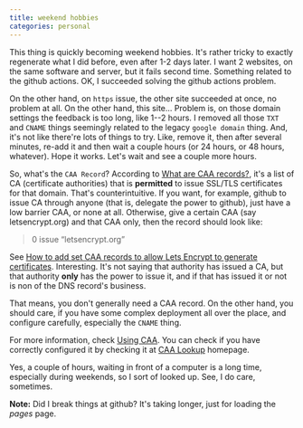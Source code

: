 ```yaml
---
title: weekend hobbies
categories: personal
---
```

This thing is quickly becoming weekend hobbies. It's rather tricky to exactly regenerate what I did before, even after 1-2 days later. I want 2 websites, on the same software and server, but it fails second time. Something related to the github actions. OK, I succeeded solving the github actions problem.

On the other hand, on `https` issue, the other site succeeded at once, no problem at all. On the other hand, this site... Problem is, on those domain settings the feedback is too long, like 1--2 hours. I removed all those `TXT` and `CNAME` things seemingly related to the legacy `google domain` thing. And, it's not like there're lots of things to try. Like, remove it, then after several minutes, re-add it and then wait a couple hours (or 24 hours, or 48 hours, whatever). Hope it works. Let's wait and see a couple more hours.

So, what's the `CAA Record`? According to [What are CAA records?](https://really-simple-ssl.com/definition/what-are-caa-records/), it's a list of CA (certificate authorities) that is **permitted** to issue SSL/TLS certificates for that domain. That's counterintuitive. If you want, for example, github to issue CA through anyone (that is, delegate the power to github), just have a low barrier CAA, or none at all. Otherwise, give a certain CAA (say letsencrypt.org) and that CAA only, then the record should look like:

> 0 issue “letsencrypt.org”

See [How to add set CAA records to allow Lets Encrypt to generate certificates](https://really-simple-ssl.com/instructions/edit-dns-caa-records-to-allow-lets-encrypt-ssl-certificates/). Interesting. It's not saying that authority has issued a CA, but that authority **only** has the power to issue it, and if that has issued it or not is non of the DNS record's business.

That means, you don't generally need a CAA record. On the other hand, you should care, if you have some complex deployment all over the place, and configure carefully, especially the `CNAME` thing. 

For more information, check [Using CAA](https://letsencrypt.org/docs/caa/).
You can check if you have correctly configured it by checking it at [CAA Lookup](https://www.nslookup.io/caa-lookup/) homepage.

Yes, a couple of hours, waiting in front of a computer is a long time, especially during weekends, so I sort of looked up. See, I do care, sometimes.

**Note:** Did I break things at github? It's taking longer, just for loading the *pages* page.